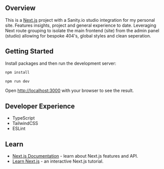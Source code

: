 ## Overview

This is a [Next.js](https://nextjs.org/) project with a Sanity.io studio integration for my personal site. Features insights, project and general experience to date. Leveraging Next route grouping to isolate the main frontend (site) from the admin panel (studio) allowing for bespoke 404's, global styles and clean seperation.

## Getting Started

Install packages and then run the development server:

```bash
npm install

npm run dev
```

Open [http://localhost:3000](http://localhost:3000) with your browser to see the result.

## Developer Experience

- TypeScript
- TailwindCSS
- ESLint

## Learn

- [Next.js Documentation](https://nextjs.org/docs) - learn about Next.js features and API.
- [Learn Next.js](https://nextjs.org/learn) - an interactive Next.js tutorial.
